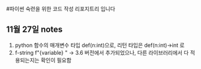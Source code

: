 #파이썬 숙련을 위한 코드 작성 리포지트리 입니다
## 11월 27일 notes ##
1. python 함수의 매개변수 타입 def(n:int)으로, 리턴 타입은 def(n:int)->int 로 
2. f-string f"{variable} " -> 3.6 버전에서 추가되었으나, 다른 라이브러리에서 다 적용되는지는 확인이 필요함 

